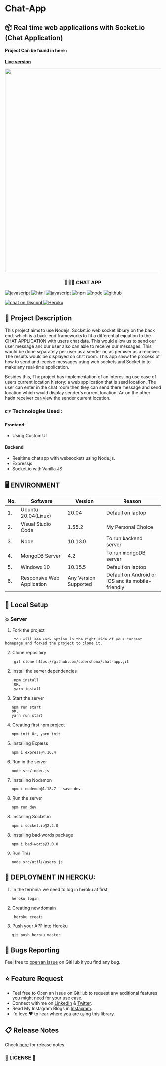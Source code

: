 # Chat-App

## 📦 Real time web applications with Socket.io (Chat Application)
#### Project Can be found in here :
 **[Live version](https://nameless-wildwood-12156.herokuapp.com/)**

<p align="center">
	
<img src="https://user-images.githubusercontent.com/57604500/121774649-aab3da80-cb83-11eb-8bf9-ce406950a0fc.png" width=656>
<br />
<h3 align="center">👨🏻‍💻 CHAT APP</h3>
</p>

![javascript](https://img.shields.io/badge/%20%20JavaScript-%20%20%20%20730L-f1e05a.svg) ![html](https://img.shields.io/badge/%20%20HTML-%20%20%20%20164L-e34c26.svg)           ![javascript](https://badges.aleen42.com/src/javascript.svg) ![npm](https://badges.aleen42.com/src/npm.svg)
  ![node](https://badges.aleen42.com/src/node.svg) ![github](https://badges.aleen42.com/src/github.svg)
  
  <a href="https://discord.gg/HjJCwm5">
        <img src="https://img.shields.io/discord/308323056592486420?logo=discord"
            alt="chat on Discord"> <img alt="Heroku" src="https://img.shields.io/badge/heroku-%23430098.svg?style=for-the-badge&logo=heroku&logoColor=white"/> </a>

## 🎩 Project Description
This project aims to use Nodejs, Socket.io web socket library on the back end. which is a back-end frameworks to fit a differential equation to the CHAT APPLICATION with users chat data. This would allow us to send our user message and our user also can able to receive our messages. This would be done separately per user as a sender or, as per user as a receiver. The results would be displayed on chat room. This app show the process of how to send and receive messages using web sockets and Socket.io to make any real-time application.

Besides this, The project has implementation of an interesting use case of users current location history: a web application that is send location. The user can enter in the chat room then they can send there message and send location which would display sender's current location. An on the other hadn receiver can view the sender current location.

### 👉 Technologies Used :
#### Frontend:
 * Using Custom UI 
 
#### Backend
 * Realtime chat app with websockets using Node.js.
 * Expressjs
 * Socket.io with Vanilla JS

## 🖥 ENVIRONMENT

| No. | Software                  | Version | Reason                |
| --- | ------------------------- | ------- | --------------------- |
| 1.  | Ubuntu 20.04(Linux)       | 20.04   | Default on laptop     |
| 2.  | Visual Studio Code        | 1.55.2  | My Personal Choice    |
| 3.  | Node                      | 10.13.0 | To run backend server |
| 4.  | MongoDB Server            | 4.2     | To run mongoDB server |
| 5.  | Windows 10                | 10.15.5 | Default on laptop     |
| 6.  | Responsive Web Application| Any Version Supported | Default on Android or IOS and its mobile-friendly |


## 🚀 Local Setup

### 💥 Server
1. Fork the project
```
    You will see Fork option in the right side of your current homepage and forked the project to clone it.
```

2. Clone repository
```
    git clone https://github.com/codershona/chat-app.git
```

2. Install the server dependencies
```
    npm install
    OR, 
    yarn install
```

3. Start the server
```
   npm run start
   OR,
   yarn run start
```

4. Creating first npm project
```
   npm init Or, yarn init
```

5. Installing Express
```
   npm i express@4.16.4
```

6. Run in the server
```
   node src/index.js
```

7. Installing Nodemon
```
   npm i nodemon@1.18.7 --save-dev
```


8. Run the server
```
   npm run dev
```

8. Installing Socket.io
```
   npm i socket.io@2.2.0
```

8. Installing bad-words package
```
   npm i bad-words@3.0.0
```

9. Run This
```
   node src/utils/users.js
```
## 🔑 DEPLOYMENT IN HEROKU:

1. In the terminal we need to log in heroku at first,
``` 
   heroku login
```

2. Creating new domain
```
    heroku create
```

3. Push your APP into Heroku
```
   git push heroku master
```


<a id="bug"></a>
## 🐛 Bugs Reporting
Feel free to [open an issue](https://github.com/codershona/chat-app/issues) on GitHub if you find any bug.

<a id="feature-request"></a>
## ⭐ Feature Request
- Feel free to [Open an issue](https://github.com/codershona/chat-app/issues) on GitHub to request any additional features you might need for your use case.  
- Connect with me on [LinkedIn](https://www.linkedin.com/in/techie-isl-f-b0157b1a5/) & [Twitter](https://twitter.com/BRupanzel).
- Read My Instagram Blogs in [Instagram](https://www.instagram.com/goldcodetech/).
- I'd love ❤️️ to hear where you are using this library.  

<a id="release-notes"></a>
## 📋 Release Notes
Check [here](https://github.com/codershona/chat-app/releases) for release notes.

<a id="license"></a>
### 📜 LICENSE 🔑


